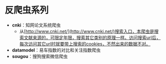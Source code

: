 # 反爬虫系列
- **cnki**：知网论文系统爬虫
    - 从[http://www.cnki.net/](http://www.cnki.net/)搜索入口，本爬虫是搜索文献来源的，可限定年限，搜索其它类别的原理一样。访问搜索url后，每次访问其它url时就要带上搜索的cookies，不然出来的数据不对。
- **datamodel**：易车指数的对比和关注指数爬虫
- **sougou**：搜狗搜索微信爬虫